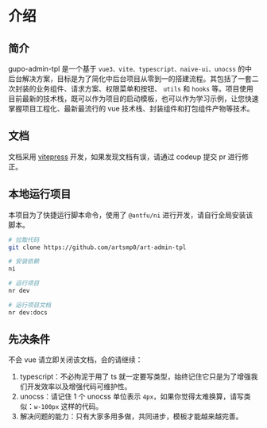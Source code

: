 # 介绍

## 简介

gupo-admin-tpl 是一个基于 `vue3、vite、typescript、naive-ui、unocss` 的中后台解决方案，目标是为了简化中后台项目从零到一的搭建流程。其包括了一套二次封装的业务组件、请求方案、权限菜单和按钮、 `utils` 和 `hooks` 等。项目使用目前最新的技术栈，既可以作为项目的启动模板，也可以作为学习示例，让您快速掌握项目工程化、最新最流行的 vue 技术栈、封装组件和打包组件产物等技术。

## 文档

文档采用 [vitepress](https://vitepress.dev/zh/) 开发，如果发现文档有误，请通过 codeup 提交 pr 进行修正。

## 本地运行项目
本项目为了快捷运行脚本命令，使用了 `@antfu/ni` 进行开发，请自行全局安装该脚本。
```bash
# 拉取代码
git clone https://github.com/artsmp0/art-admin-tpl

# 安装依赖
ni

# 运行项目
nr dev

# 运行项目文档
nr dev:docs
```

## 先决条件
不会 vue 请立即关闭该文档，会的请继续：
1. typescript：不必拘泥于用了 ts 就一定要写类型，始终记住它只是为了增强我们开发效率以及增强代码可维护性。
2. unocss：请记住 1 个 unocss 单位表示 `4px`，如果你觉得太难换算，请写类似：`w-100px` 这样的代码。
3. 解决问题的能力：只有大家多用多做，共同进步，模板才能越来越完善。
